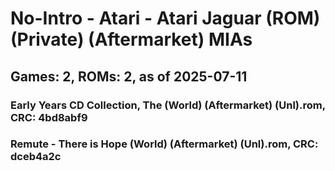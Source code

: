 # No-Intro - Atari - Atari Jaguar (ROM) (Private) (Aftermarket) MIAs
## Games: 2, ROMs: 2, as of 2025-07-11

### Early Years CD Collection, The (World) (Aftermarket) (Unl).rom, CRC: 4bd8abf9
### Remute - There is Hope (World) (Aftermarket) (Unl).rom, CRC: dceb4a2c
